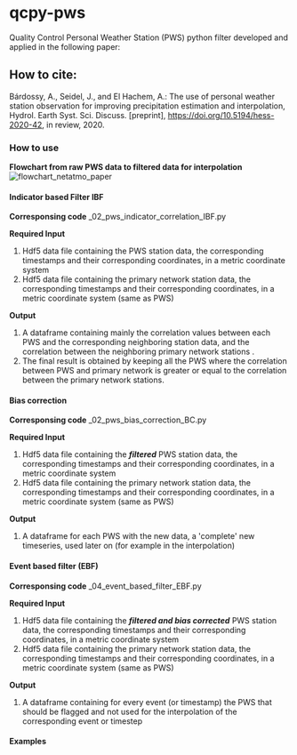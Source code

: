 # qcpy-pws
  Quality Control Personal Weather Station (PWS) python filter developed and applied in the following paper:
  
## How to cite:
Bárdossy, A., Seidel, J., and El Hachem, A.: The use of personal weather station observation for improving precipitation estimation and interpolation, Hydrol. Earth Syst. Sci. Discuss. [preprint], https://doi.org/10.5194/hess-2020-42, in review, 2020. 

### How to use

**Flowchart from raw PWS data to filtered data for interpolation**
![flowchart_netatmo_paper](https://user-images.githubusercontent.com/22959071/106765543-3303fb00-6639-11eb-92d8-d0e06a6044f1.png)

#### Indicator based Filter IBF

**Corresponsing code**
_02_pws_indicator_correlation_IBF.py

****Required Input****
  1. Hdf5 data file containing the PWS station data, the corresponding timestamps and their corresponding coordinates, in a metric coordinate system
  2. Hdf5 data file containing the primary network station data, the corresponding timestamps and their corresponding coordinates, in a metric coordinate system (same as PWS)
  
****Output****
  1. A dataframe containing mainly the correlation values between each PWS and the corresponding neighboring station data, and the correlation between the neighboring primary network stations .
  2. The final result is obtained by keeping all the PWS where the correlation between PWS and primary network is greater or equal to the correlation between the primary network stations.
 


#### Bias correction

**Corresponsing code**
_02_pws_bias_correction_BC.py

****Required Input****
  1. Hdf5 data file containing the ***filtered*** PWS station data, the corresponding timestamps and their corresponding coordinates, in a metric coordinate system
  2. Hdf5 data file containing the primary network station data, the corresponding timestamps and their corresponding coordinates, in a metric coordinate system (same as PWS)
  
****Output****
  1. A dataframe for each PWS with the new data, a 'complete' new timeseries, used later on (for example in the interpolation)
 

#### Event based filter (EBF)

**Corresponsing code**
_04_event_based_filter_EBF.py

****Required Input****
  1. Hdf5 data file containing the ***filtered and bias corrected*** PWS station data, the corresponding timestamps and their corresponding coordinates, in a metric coordinate system
  2. Hdf5 data file containing the primary network station data, the corresponding timestamps and their corresponding coordinates, in a metric coordinate system (same as PWS)
  
****Output****
  1. A dataframe containing for every event (or timestamp) the PWS that should be flagged and not used for the interpolation of the corresponding event or timestep
 


#### Examples
